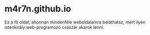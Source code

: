# m4r7n.github.io
Ez a fő oldal, ahonnan mindenféle weboldalamra beláthatsz, mert ilyen istenkirály web-programozó császár akarok lenni.
